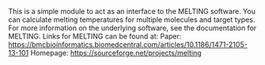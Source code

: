 This is a simple module to act as an interface to the MELTING software.
You can calculate melting temperatures for multiple molecules and target types.
For more information on the underlying software, see the documentation for MELTING.
Links for MELTING can be found at:
Paper: https://bmcbioinformatics.biomedcentral.com/articles/10.1186/1471-2105-13-101
Homepage: https://sourceforge.net/projects/melting
